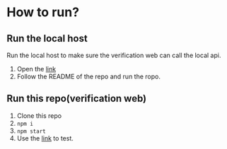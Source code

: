 # How to run?
## Run the local host
Run the local host to make sure the verification web can call the local api.
1. Open the [link](https://github.com/tina1998612/chain-certificate/tree/restructure)
2. Follow the README of the repo and run the ropo.

## Run this repo(verification web)
1. Clone this repo
2. `npm i`
3. `npm start`
4. Use the [link](http://localhost:3000/?email=georgetest@gmail.com) to test.